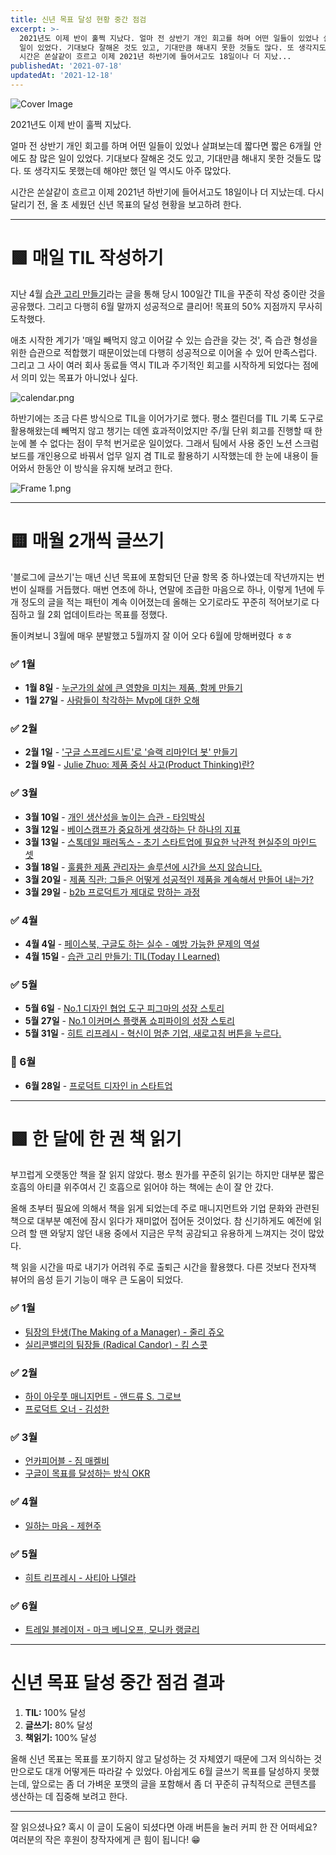 ```yaml
---
title: 신년 목표 달성 현황 중간 점검
excerpt: >-
  2021년도 이제 반이 훌쩍 지났다. 얼마 전 상반기 개인 회고를 하며 어떤 일들이 있었나 살펴보는데 짧다면 짧은 6개월 안에도 참 많은
  일이 있었다. 기대보다 잘해온 것도 있고, 기대만큼 해내지 못한 것들도 많다. 또 생각지도 못했는데 해야만 했던 일 역시도 아주 많았다.
  시간은 쏜살같이 흐르고 이제 2021년 하반기에 들어서고도 18일이나 더 지났...
publishedAt: '2021-07-18'
updatedAt: '2021-12-18'
---
```

![Cover Image](images/OWqiJGj9E.jpeg)

2021년도 이제 반이 훌쩍 지났다.

얼마 전 상반기 개인 회고를 하며 어떤 일들이 있었나 살펴보는데 짧다면 짧은 6개월 안에도 참 많은 일이 있었다. 기대보다 잘해온 것도 있고, 기대만큼 해내지 못한 것들도 많다. 또 생각지도 못했는데 해야만 했던 일 역시도 아주 많았다.

시간은 쏜살같이 흐르고 이제 2021년 하반기에 들어서고도 18일이나 더 지났는데.
다시 달리기 전, 올 초 세웠던 신년 목표의 달성 현황을 보고하려 한다.

---

# 🟩 매일 TIL 작성하기
지난 4월 [습관 고리 만들기](https://sonujung.com/today-i-learned-2021-04)라는 글을 통해 당시 100일간 TIL을 꾸준히 작성 중이란 것을 공유했다. 그리고 다행히 6월 말까지 성공적으로 클리어! 목표의 50% 지점까지 무사히 도착했다.

애초 시작한 계기가 '매일 빼먹지 않고 이어갈 수 있는 습관을 갖는 것', 즉 습관 형성을 위한 습관으로 적합했기 때문이었는데 다행히 성공적으로 이어올 수 있어 만족스럽다. 그리고 그 사이 여러 회사 동료들 역시 TIL과 주기적인 회고를 시작하게 되었다는 점에서 의미 있는 목표가 아니었나 싶다.

![calendar.png](images/plgd4wL-3.png)

하반기에는 조금 다른 방식으로 TIL을 이어가기로 했다. 평소 캘린더를 TIL 기록 도구로 활용해왔는데 빼먹지 않고 챙기는 데엔 효과적이었지만 주/월 단위 회고를 진행할 때 한눈에 볼 수 없다는 점이 무척 번거로운 일이었다. 그래서 팀에서 사용 중인 노션 스크럼 보드를 개인용으로 바꿔서 업무 일지 겸 TIL로 활용하기 시작했는데 한 눈에 내용이 들어와서 한동안 이 방식을 유지해 보려고 한다.

![Frame 1.png](images/3RqMV_hAW.png)

---

# 🟨 매월 2개씩 글쓰기
'블로그에 글쓰기'는 매년 신년 목표에 포함되던 단골 항목 중 하나였는데 작년까지는 번번이 실패를 거듭했다. 매번 연초에 하나, 연말에 조급한 마음으로 하나, 이렇게 1년에 두 개 정도의 글을 적는 패턴이 계속 이어졌는데 올해는 오기로라도 꾸준히 적어보기로 다짐하고 월 2회 업데이트라는 목표를 정했다.

돌이켜보니 3월에 매우 분발했고 5월까지 잘 이어 오다 6월에 망해버렸다 ㅎㅎ

### ✅ 1월
- **1월 8일** - [누군가의 삶에 큰 영향을 미치는 제품, 함께 만들기](https://sonujung.com/hire-sixhop-designers)   
- **1월 27일** - [사람들이 착각하는 Mvp에 대한 오해](https://sonujung.com/misunderstanding-about-mvp)   

### ✅ 2월
- **2월 1일** - ['구글 스프레드시트'로 '슬랙 리마인더 봇' 만들기](https://sonujung.com/slack-reminder-with-google-spread-sheets)   
- **2월 9일** - [Julie Zhuo: 제품 중심 사고(Product Thinking)란?](https://sonujung.com/julie-zhuo-product-thinking) 

### ✅ 3월
- **3월 10일** - [개인 생산성을 높이는 습관 - 타임박싱](https://sonujung.com/how-to-be-a-manager-time-boxing)
- **3월 12일** - [베이스캠프가 중요하게 생각하는 단 하나의 지표](https://sonujung.com/jason-fried-s-two-articles)   
- **3월 13일** - [스톡데일 패러독스 - 초기 스타트업에 필요한 낙관적 현실주의 마인드 셋](https://sonujung.com/stockdale-paradox)   
- **3월 18일** - [훌륭한 제품 관리자는 솔루션에 시간을 쓰지 않습니다.](https://sonujung.com/great-pms-dont-spend-time-on-solution-by-paul-adams)   
- **3월 20일** - [제품 직관: 그들은 어떻게 성공적인 제품을 계속해서 만들어 내는가?](https://sonujung.com/product-judgment-article)   
- **3월 29일** - [b2b 프로덕트가 제대로 망하는 과정](https://sonujung.com/how-the-b2b-product-destined-to-fail)   

### ✅ 4월
- **4월 4일** - [페이스북, 구글도 하는 실수 - 예방 가능한 문제의 역설](https://sonujung.com/the-preventable-problem-paradox)   
- **4월 15일** - [습관 고리 만들기: TIL(Today I Learned)](https://sonujung.com/today-i-learned-2021-04)   

### ✅ 5월
- **5월 6일** - [No.1 디자인 협업 도구 피그마의 성장 스토리](https://sonujung.com/growth-strategies-of-figma)
- **5월 27일** - [No.1 이커머스 플랫폼 쇼피파이의 성장 스토리](https://sonujung.com/a-brief-history-of-shopify)
- **5월 31일** - [히트 리프레시 - 혁신이 멈춘 기업, 새로고침 버튼을 누르다.](https://sonujung.com/hit-refresh-reading-note)

### 🛑 6월
- **6월 28일** - [프로덕트 디자인 in 스타트업](https://sonujung.com/product-design-in-startup) 

---

# 🟩 한 달에 한 권 책 읽기
부끄럽게 오랫동안 책을 잘 읽지 않았다. 평소 뭔가를 꾸준히 읽기는 하지만 대부분 짧은 호흡의 아티클 위주여서 긴 호흡으로 읽어야 하는 책에는 손이 잘 안 갔다.

올해 초부터 필요에 의해서 책을 읽게 되었는데 주로 매니지먼트와 기업 문화와 관련된 책으로 대부분 예전에 잠시 읽다가 재미없어 접어둔 것이었다. 참 신기하게도 예전에 읽으려 할 땐 와닿지 않던 내용 중에서 지금은 무척 공감되고 유용하게 느껴지는 것이 많았다.

책 읽을 시간을 따로 내기가 어려워 주로 출퇴근 시간을 활용했다. 다른 것보다 전자책 뷰어의 음성 듣기 기능이 매우 큰 도움이 되었다.

### ✅ 1월
- [팀장의 탄생(The Making of a Manager) - 줄리 쥬오](https://ridibooks.com/books/754029739) 
- [실리콘밸리의 팀장들 (Radical Candor) - 킴 스콧](https://ridibooks.com/books/2167000309)

### ✅ 2월
- [하이 아웃풋 매니지먼트 - 앤드류 S. 그로브](https://ridibooks.com/books/2167000247)
- [프로덕트 오너 - 김성한](https://ridibooks.com/books/620000213) 

### ✅ 3월
- [언카피어블 - 짐 매켈비](https://ridibooks.com/books/606002236) 
- [구글이 목표를 달성하는 방식 OKR](https://ridibooks.com/books/703000462)

### ✅ 4월
- [일하는 마음 - 제현주](https://ridibooks.com/books/280000111) 

### ✅ 5월
- [히트 리프레시 - 사티아 나델라](https://ridibooks.com/books/745000095) 

### ✅ 6월
- [트레일 블레이저 - 마크 베니오프, 모니카 랭글리](https://ridibooks.com/books/2040000026)

---

# 신년 목표 달성 중간 점검 결과

1. **TIL:** 100% 달성
2. **글쓰기:** 80% 달성
3. **책읽기:** 100% 달성

올해 신년 목표는 목표를 포기하지 않고 달성하는 것 자체였기 때문에 그저 의식하는 것만으로도 대개 어떻게든 따라갈 수 있었다. 아쉽게도 6월 글쓰기 목표를 달성하지 못했는데, 앞으로는 좀 더 가벼운 포맷의 글을 포함해서 좀 더 꾸준히 규칙적으로 콘텐츠를 생산하는 데 집중해 보려고 한다.

---

잘 읽으셨나요? 혹시 이 글이 도움이 되셨다면 아래 버튼을 눌러 커피 한 잔 어떠세요? 여러분의 작은 후원이 창작자에게 큰 힘이 됩니다! 😁
